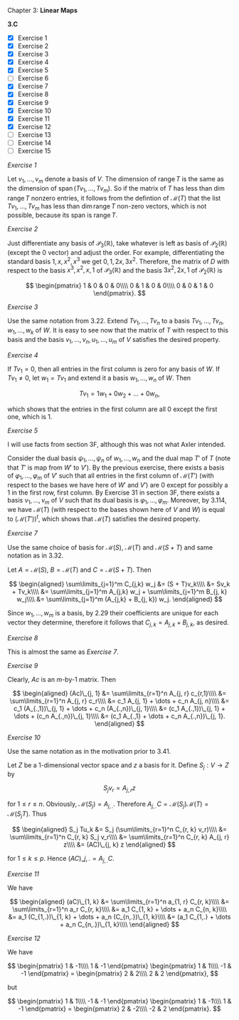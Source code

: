 Chapter 3: **Linear Maps**

**3.C**

- [x] Exercise 1
- [x] Exercise 2
- [x] Exercise 3
- [x] Exercise 4
- [x] Exercise 5
- [ ] Exercise 6
- [x] Exercise 7
- [x] Exercise 8
- [x] Exercise 9
- [x] Exercise 10
- [x] Exercise 11
- [x] Exercise 12
- [ ] Exercise 13
- [ ] Exercise 14
- [ ] Exercise 15

_Exercise 1_

Let $v_1, \dots, v_m$ denote a basis of $V$.
The dimension of $\operatorname{range} T$ is the same as the dimension of $\operatorname{span}(Tv_1, \dots, Tv_m)$.
So if the matrix of $T$ has less than $\operatorname{dim} \operatorname{range} T$ nonzero entries, it follows from the defintion of $\mathcal{M}(T)$ that the list $Tv_1, \dots, Tv_m$ has less than $\operatorname{dim} \operatorname{range} T$ non-zero vectors, which is not possible, because its span is $\operatorname{range} T$.

_Exercise 2_

Just differentiate any basis of $\mathcal{P}_3(\mathbb{R})$, take whatever is left as basis of $\mathcal{P}_2(\mathbb{\mathbb{R}})$ (except the $0$ vector) and adjust the order.
For example, differentiating the standard basis $1, x, x^2, x^3$ we get $0, 1, 2x, 3x^2$.
Therefore, the matrix of $D$ with respect to the basis $x^3, x^2, x, 1$ of $\mathcal{P}_3(\mathbb{R})$ and the basis $3x^2, 2x, 1$ of $\mathcal{P}_2(\mathbb{R})$ is

$$
\begin{pmatrix}
1 & 0 & 0 & 0\\\\
0 & 1 & 0 & 0\\\\
0 & 0 & 1 & 0
\end{pmatrix}.
$$

_Exercise 3_

Use the same notation from 3.22.
Extend $Tv_1, \dots, Tv_n$ to a basis $Tv_1, \dots, Tv_n, w_1, \dots, w_k$ of $W$.
It is easy to see now that the matrix of $T$ with respect to this basis and the basis $v_1, \dots, v_n, u_1, \dots, u_m$ of $V$ satisfies the desired property.

_Exercise 4_

If $Tv_1 = 0$, then all entries in the first column is zero for any basis of $W$.
If $Tv_1 \neq 0$, let $w_1 = Tv_1$ and extend it a basis $w_1, \dots, w_n$ of $W$.
Then

$$
Tv_1 = 1w_1 + 0w_2 + \dots + 0w_n,
$$

which shows that the entries in the first column are all $0$ except the first one, which is $1$.

_Exercise 5_

I will use facts from section 3F, although this was not what Axler intended.

Consider the dual basis $\psi_1, \dots, \psi_n$ of $w_1, \dots, w_n$ and the dual map $T'$ of $T$ (note that $T'$ is map from $W'$ to $V'$).
By the previous exercise, there exists a basis of $\varphi_1, \dots, \varphi_m$ of $V'$ such that all entries in the first column of $\mathcal{M}(T')$ (with respect to the bases we have here of $W'$ and $V'$) are $0$ except for possibly a $1$ in the first row, first column.
By Exercise 31 in section 3F, there exists a basis $v_1, \dots, v_m$ of $V$ such that its dual basis is $\varphi_1, \dots, \varphi_m$.
Moreover, by 3.114, we have $\mathcal{M}(T)$ (with respect to the bases shown here of $V$ and $W$) is equal to $(\mathcal{M}(T'))^t$, which shows that $\mathcal{M}(T)$ satisfies the desired property.

_Exercise 7_

Use the same choice of basis for $\mathcal{M}(S)$, $\mathcal{M}(T)$ and $\mathcal{M}(S + T)$ and same notation as in 3.32.

Let $A = \mathcal{M}(S)$, $B = \mathcal{M}(T)$ and $C = \mathcal{M}(S + T)$.
Then

$$
\begin{aligned}
\sum\limits_{j=1}^m C_{j,k} w_j &= (S + T)v_k\\\\
&= Sv_k + Tv_k\\\\
&= \sum\limits_{j=1}^m A_{j,k} w_j + \sum\limits_{j=1}^m B_{j, k} w_j\\\\
&= \sum\limits_{j=1}^m (A_{j,k} + B_{j, k}) w_j.
\end{aligned}
$$

Since $w_1, \dots, w_m$ is a basis, by 2.29 their coefficients are unique for each vector they determine, therefore it follows that $C_{j, k} = A_{j, k} + B_{j, k}$, as desired.

_Exercise 8_

This is almost the same as _Exercise 7_.

_Exercise 9_

Clearly, $Ac$ is an $m$-by-$1$ matrix.
Then

$$
\begin{aligned}
(Ac)\_{j, 1} &= \sum\limits_{r=1}^n A_{j, r} c_{r,1}\\\\
&= \sum\limits_{r=1}^n A_{j, r} c_r\\\\
&= c_1 A_{j, 1} + \dots + c_n A_{j, n}\\\\
&= c_1 (A_{.,1})\_{j, 1} + \dots + c_n (A_{.,n})\_{j, 1}\\\\
&= (c_1 A_{.,1})\_{j, 1} + \dots + (c_n A_{.,n})\_{j, 1}\\\\
&= (c_1 A_{.,1} + \dots + c_n A_{.,n})\_{j, 1}.
\end{aligned}
$$

_Exercise 10_

Use the same notation as in the motivation prior to 3.41.

Let $Z$ be a $1$-dimensional vector space and $z$ a basis for it.
Define $S_j: V \to Z$ by

$$
S_j v_r = A_{j, r} z
$$

for $1 \le r \le n$.
Obviously, $\mathcal{M}(S_j) = A_{j,.}$.
Therefore $A_{j,.}C = \mathcal{M}(S_j) \mathcal{M}(T) = \mathcal{M}(S_j T)$.
Thus

$$
\begin{aligned}
S_j Tu_k &= S_j (\sum\limits_{r=1}^n C_{r, k} v_r)\\\\
&= \sum\limits_{r=1}^n C_{r, k} S_j v_r\\\\
&= \sum\limits_{r=1}^n C_{r, k} A_{j, r} z\\\\
&= (AC)\_{j, k} z
\end{aligned}
$$

for $1 \le k \le p$.
Hence $(AC)\_{j,.} = A_{j,.}C$.

_Exercise 11_

We have

$$
\begin{aligned}
(aC)\_{1, k} &= \sum\limits_{r=1}^n a_{1, r} C_{r, k}\\\\
&= \sum\limits_{r=1}^n a_r C_{r, k}\\\\
&= a_1 C_{1, k} + \dots + a_n C_{n, k}\\\\
&= a_1 (C_{1,.})\_{1, k} + \dots + a_n (C_{n,.})\_{1, k}\\\\
&= (a_1 C_{1,.} + \dots + a_n C_{n,.})\_{1, k}\\\\
\end{aligned}
$$

_Exercise 12_

We have

$$
\begin{pmatrix} 1 & -1\\\\ 1 & -1 \end{pmatrix} \begin{pmatrix} 1 & 1\\\\ -1 & -1 \end{pmatrix} =
\begin{pmatrix} 2 & 2\\\\ 2 & 2 \end{pmatrix},
$$

but

$$
\begin{pmatrix} 1 & 1\\\\ -1 & -1 \end{pmatrix} \begin{pmatrix} 1 & -1\\\\ 1 & -1 \end{pmatrix} =
\begin{pmatrix} 2 & -2\\\\ -2 & 2 \end{pmatrix}.
$$
